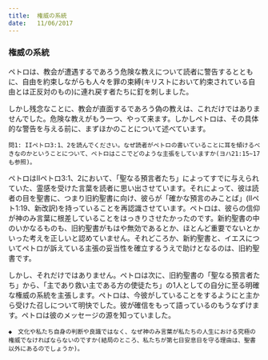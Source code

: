 ```yaml
---
title:  権威の系統
date:   11/06/2017
---
```


### 権威の系統

ペトロは、教会が遭遇するであろう危険な教えについて読者に警告するとともに、自由を約束しながらも人々を罪の束縛(キリストにおいて約束されている自由とは正反対のもの)に連れ戻す者たちに釘を刺しました。

しかし残念なことに、教会が直面するであろう偽の教えは、これだけではありませんでした。危険な教えがもう一つ、やって来ます。しかしペトロは、その具体的な警告を与える前に、まずほかのことについて述べています。

`問1: IIペトロ3:1、2を読んでください。なぜ読者がペトロの書いていることに耳を傾けるべきなのかということについて、ペトロはここでどのような主張をしていますか(ヨハ21:15~17も参照)。`

ペトロはIIペトロ3:1、2において、「聖なる預言者たち」によってすでに与えられていた、霊感を受けた言葉を読者に思い出させています。それによって、彼は読者の目を聖書に、つまり旧約聖書に向け、彼らが「確かな預言のみことば」(IIペト1:19、新改訳)を持っていることを再認識させています。ペトロは、彼らの信仰が神のみ言葉に根差していることをはっきりさせたかったのです。新約聖書の中のいかなるものも、旧約聖書がもはや無効であるとか、ほとんど重要でないとかいった考えを正しいと認めていません。それどころか、新約聖書と、イエスについてペトロが訴えている主張の妥当性を確立するうえで助けとなるのは、旧約聖書です。

しかし、それだけではありません。ペトロは次に、旧約聖書の「聖なる預言者たち」から、「主であり救い主である方の使徒たち」の1人としての自分に至る明確な権威の系統を主張します。ペトロは、今彼がしていることをするようにと主から受けた召しについて明快でした。彼が確信をもって語っているのもうなずけます。ペトロは彼のメッセージの源を知っていました。

`◆　文化や私たち自身の判断や良識ではなく、なぜ神のみ言葉が私たちの人生における究極の権威でなければならないのですか(結局のところ、私たちが第七日安息日を守る理由は、聖書以外にあるのでしょうか)。`
